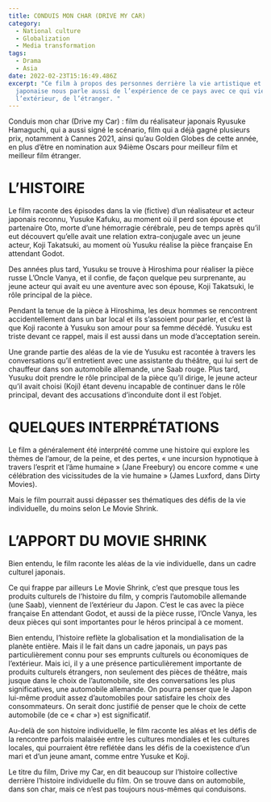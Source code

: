 ```yaml
---
title: CONDUIS MON CHAR (DRIVE MY CAR)
category:
  - National culture
  - Globalization
  - Media transformation
tags:
  - Drama
  - Asia
date: 2022-02-23T15:16:49.486Z
excerpt: "Ce film à propos des personnes derrière la vie artistique et théâtrale
  japonaise nous parle aussi de l’expérience de ce pays avec ce qui vient de
  l’extérieur, de l’étranger. "
---
```

Conduis mon char (Drive my Car) : film du réalisateur japonais Ryusuke Hamaguchi, qui a aussi signé le scénario, film qui a déjà gagné plusieurs prix, notamment à Cannes 2021, ainsi qu’au Golden Globes de cette année, en plus d’être en nomination aux 94ième Oscars pour meilleur film et meilleur film étranger.

# L’HISTOIRE

Le film raconte des épisodes dans la vie (fictive) d’un réalisateur et acteur japonais reconnu, Yusuke Kafuku, au moment où il perd son épouse et partenaire Oto, morte d’une hémorragie cérébrale, peu de temps après qu’il eut découvert qu’elle avait une relation extra-conjugale avec un jeune acteur, Koji Takatsuki, au moment où Yusuku réalise la pièce française En attendant Godot.

Des années plus tard, Yusuku se trouve à Hiroshima pour réaliser la pièce russe L’Oncle Vanya, et il confie, de façon quelque peu surprenante, au jeune acteur qui avait eu une aventure avec son épouse, Koji Takatsuki, le rôle principal de la pièce.

Pendant la tenue de la pièce à Hiroshima, les deux hommes se rencontrent accidentellement dans un bar local et ils s’assoient pour parler, et c’est là que Koji raconte à Yusuku son amour pour sa femme décédé. Yusuku est triste devant ce rappel, mais il est aussi dans un mode d’acceptation serein.

Une grande partie des aléas de la vie de Yusuku est racontée à travers les conversations qu’il entretient avec une assistante du théâtre, qui lui sert de chauffeur dans son automobile allemande, une Saab rouge. Plus tard, Yusuku doit prendre le rôle principal de la pièce qu’il dirige, le jeune acteur qu’il avait choisi (Koji) étant devenu incapable de continuer dans le rôle principal, devant des accusations d’inconduite dont il est l’objet. 

# QUELQUES INTERPRÉTATIONS

Le film a généralement été interprété comme une histoire qui explore les thèmes de l’amour, de la peine, et des pertes, « une incursion hypnotique à travers l’esprit et l’âme humaine » (Jane Freebury) ou encore comme « une célébration des vicissitudes de la vie humaine » (James Luxford, dans Dirty Movies).

Mais le film pourrait aussi dépasser ses thématiques des défis de la vie individuelle, du moins selon Le Movie Shrink. 

# L’APPORT DU MOVIE SHRINK

Bien entendu, le film raconte les aléas de la vie individuelle, dans un cadre culturel japonais.

Ce qui frappe par ailleurs Le Movie Shrink, c’est que presque tous les produits culturels de l’histoire du film, y compris l’automobile allemande (une Saab), viennent de l’extérieur du Japon. C’est le cas avec la pièce française En attendant Godot, et aussi de la pièce russe, l’Oncle Vanya, les deux pièces qui sont importantes pour le héros principal à ce moment.

Bien entendu, l’histoire reflète la globalisation et la mondialisation de la planète entière. Mais il le fait dans un cadre japonais, un pays pas particulièrement connu pour ses emprunts culturels ou économiques de l’extérieur. Mais ici, il y a une présence particulièrement importante de produits culturels étrangers, non seulement des pièces de théâtre, mais jusque dans le choix de l’automobile, site des conversations les plus significatives, une automobile allemande. On pourra penser que le Japon lui-même produit assez d’automobiles pour satisfaire les choix des consommateurs. On serait donc justifié de penser que le choix de cette automobile (de ce « char ») est significatif.

Au-delà de son histoire individuelle, le film raconte les aléas et les défis de la rencontre parfois malaisée entre les cultures mondiales et les cultures locales, qui pourraient être reflétée dans les défis de la coexistence d’un mari et d’un jeune amant, comme entre Yusuke et Koji. 

Le titre du film, Drive my Car, en dit beaucoup sur l’histoire collective derrière l’histoire individuelle du film. On se trouve dans on automobile, dans son char, mais ce n’est pas toujours nous-mêmes qui conduisons. 

